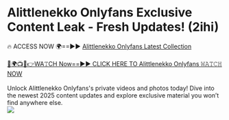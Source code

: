 # Alittlenekko Onlyfans Exclusive Content Leak - Fresh Updates! (2ihi)

🔥 ACCESS NOW 🌍==►► <a href="https://tinyurl.com/kvy9nzfs" rel="nofollow">Alittlenekko Onlyfans Latest Collection</a>
<br><br>
[🔴🌍📺📱👉WA𝚃CH Now==►► CLICK HERE TO Alittlenekko Onlyfans 𝚆𝙰𝚃𝙲𝙷 NOW](https://tinyurl.com/kvy9nzfs)
<br><br>
Unlock Alittlenekko Onlyfans's private videos and photos today! Dive into the newest 2025 content updates and explore exclusive material you won’t find anywhere else.
<br>
<a href="https://tinyurl.com/kvy9nzfs" rel="nofollow" data-target="animated-image.originalLink"><img src="https://camo.githubusercontent.com/8a4f000d20f83aca3bf7ec5f350d767afa0574a8a352519fd8cfa583a6f93a33/68747470733a2f2f692e696d6775722e636f6d2f644a486b345a712e676966" data-canonical-src="https://i.imgur.com/dJHk4Zq.gif" style="max-width: 100%; display: inline-block;" data-target="animated-image.originalImage"></a>
<br>
